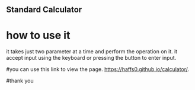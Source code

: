 ## Standard Calculator
# how to use it
it takes just two parameter at a time and perform the operation on it.
it accept input using the keyboard or pressing the button to enter input.

#you can use this link to view the page.
https://haffs0.github.io/calculator/.

#thank you
